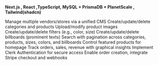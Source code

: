 
<strong>Next.js , React ,TypeScript, MySQL + PrismaDB + PlanetScale , Tailwind(shadcn)</strong>

Manage multiple vendors/stores via a unified CMS
Create/update/delete categories and products
Upload/modify product images
Create/update/delete filters (e.g., color, size)
Create/update/delete billboards (prominent texts)
Search with pagination across categories, products, sizes, colors, and billboards
Control featured products for homepage
Track orders, sales, revenue with graphical insights
Implement Clerk Authentication for secure access
Enable order creation, integrate Stripe checkout and webhooks
